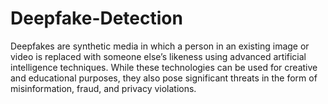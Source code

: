 # Deepfake-Detection
Deepfakes are synthetic media in which a person in an existing image or video is replaced with someone else’s likeness using advanced artificial intelligence techniques. While these technologies can be used for creative and educational purposes, they also pose significant threats in the form of misinformation, fraud, and privacy violations. 

